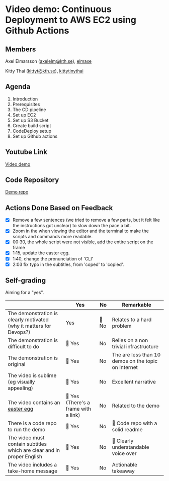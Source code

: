 # Video demo: Continuous Deployment to AWS EC2 using Github Actions

## Members
Axel Elmarsson (axelelm@kth.se), [elmaxe](https://github.com/elmaxe)

Kitty Thai (kittyt@kth.se), [kittytinythai](https://github.com/kittytinythai)

## Agenda
1. Introduction
2. Prerequisites
3. The CD pipeline
4. Set up EC2
5. Set up S3 Bucket
6. Create build script
7. CodeDeploy setup
8. Set up Github actions

## Youtube Link
[Video demo](https://www.youtube.com/watch?v=-5ibP83GhK8)
## Code Repository
[Demo repo](https://github.com/elmaxe/devops-demo-video)

## Actions Done Based on Feedback
- [x] Remove a few sentences (we tried to remove a few parts, but it felt like the instructions got unclear) to slow down the pace a bit.
- [x] Zoom in the when viewing the editor and the terminal to make the scripts and commands more readable.
- [x] 00:30, the whole script were not visible, add the entire script on the frame
- [x] 1:15, update the easter egg.
- [x] 1:40, change the pronunciation of 'CLI'
- [x] 2:03 fix typo in the subtitles, from 'coped' to 'copied'.

## Self-grading
Aiming for a "yes".

|                                             | Yes | No | Remarkable |
|-------------------------------------------- | ----|----|-------------|
|The demonstration is clearly motivated (why it matters for Devops?) | Yes | 🦆 No |  Relates to a hard problem |
|The demonstration is difficult to do | 🦆 Yes | No | Relies on a non trivial infrastructure |
|The demonstration is original | 🦆 Yes | No | The are less than 10 demos on the topic on Internet |
|The video is sublime (eg visually appealing) | 🦆 Yes | No | Excellent narrative |
|The video contains an [easter egg](https://github.com/OrkoHunter/python-easter-eggs) | 🦆 Yes (There's a frame with a link) |  No | Related to the demo |
|There is a code repo to run the demo  | 🦆 Yes | No | 🦆 Code repo with a solid readme |
|The video must contain subtitles which are clear and in proper English | 🦆 Yes | No | 🦆 Clearly understandable voice over |
|The video includes a take-home message | 🦆 Yes | No | Actionable takeaway |
